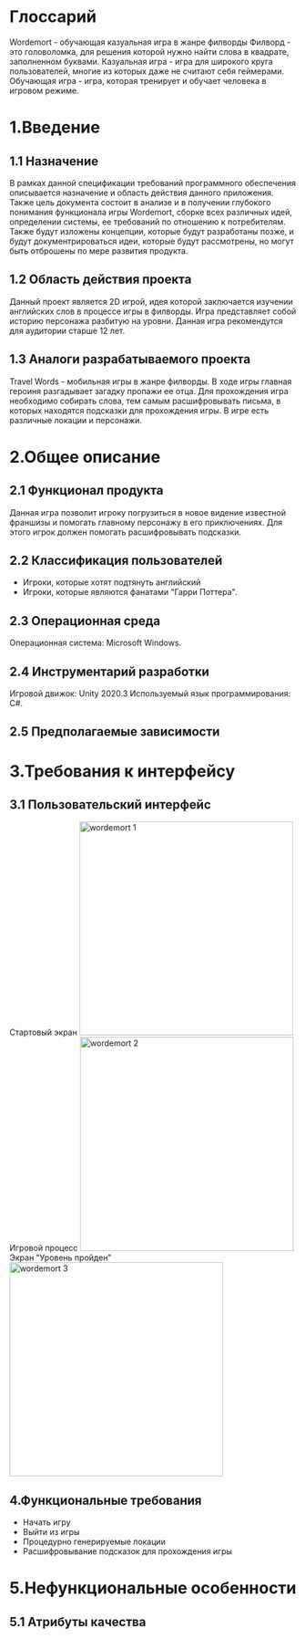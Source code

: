 # Глоссарий
Wordemort - обучающая казуальная игра в жанре филворды
Филворд - это головоломка, для решения которой нужно найти слова в квадрате, заполненном буквами.
Казуальная игра - игра для широкого круга пользователей, многие из которых даже не считают себя геймерами.
Обучающая игра - игра, которая тренирует и обучает человека в игровом режиме.
# 1.Введение
## 1.1 Назначение 
В рамках данной спецификации требований программного обеспечения описывается назначение и область действия данного приложения. Также цель документа состоит в анализе и в получении глубокого понимания функционала игры Wordemort, сборке всех различных идей, определении системы, ее требований по отношению к потребителям. Также будут изложены концепции, которые будут разработаны позже, и будут документрироваться идеи, которые будут рассмотрены, но могут быть отброшены по мере развития продукта.
## 1.2 Область действия проекта 
Данный проект является 2D игрой, идея которой заключается изучении английских слов в процессе игры в филворды. Игра представляет собой историю персонажа разбитую на уровни. Данная игра рекомендутся для аудитории старше 12 лет.
## 1.3 Аналоги разрабатываемого проекта
Travel Words - мобильная игры в жанре филворды. В ходе игры главная героиня разгадывает загадку пропажи ее отца. Для прохождения игра необходимо собирать слова, тем самым расшифровывать письма, в которых находятся подсказки для прохождения игры. В игре есть различные локации и персонажи.
# 2.Общее описание 
## 2.1 Функционал продукта
Данная игра позволит игроку погрузиться в новое видение известной франшизы и помогать главному персонажу в его приключениях. Для этого игрок должен помогать расшифровывать подсказки.
## 2.2 Классификация пользователей 
- Игроки, которые хотят подтянуть английский
- Игроки, которые являются фанатами "Гарри Поттера".
## 2.3 Операционная среда
Операционная система: Microsoft Windows.
## 2.4 Инструментарий разработки 
Игровой движок: Unity 2020.3
Используемый язык программирования: C#.
## 2.5 Предполагаемые зависимости
# 3.Требования к интерфейсу
## 3.1 Пользовательский интерфейс
Стартовый экран
<img width="375" alt="wordemort 1" src="https://user-images.githubusercontent.com/62259945/151653691-4a834eda-34ec-4cec-b608-5ff8fb8842e7.png">
Игровой процесс
<img width="375" alt="wordemort 2" src="https://user-images.githubusercontent.com/62259945/151653718-a6628698-13a2-41ca-a889-1875bd999627.png">
Экран "Уровень пройден"
<img width="375" alt="wordemort 3" src="https://user-images.githubusercontent.com/62259945/151653730-36ab86d5-27b9-4575-bfc3-08d7a2d35a33.png">
## 4.Функциональные требования
- Начать игру 
- Выйти из игры 
- Процедурно генерируемые локации
- Расшифровывание подсказок для прохождения игры
# 5.Нефункциональные особенности
## 5.1 Атрибуты качества
